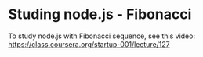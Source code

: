 
# Studing node.js - Fibonacci

To study node.js with Fibonacci sequence, see this video: https://class.coursera.org/startup-001/lecture/127
